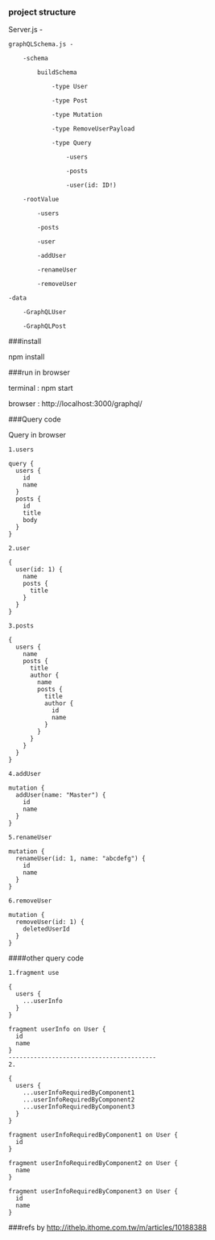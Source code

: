 ### project structure

Server.js -

    graphQLSchema.js -
        
        -schema
        
            buildSchema 
                
                -type User
                
                -type Post
                
                -type Mutation
                
                -type RemoveUserPayload
                
                -type Query
                
                    -users
                    
                    -posts
                    
                    -user(id: ID!)
        
        -rootValue
        
            -users
            
            -posts
            
            -user
            
            -addUser
            
            -renameUser
            
            -removeUser
            
    -data
        
        -GraphQLUser
        
        -GraphQLPost
        
###install

npm install

###run in browser

terminal : npm start

browser : http://localhost:3000/graphql/

###Query code

Query in browser

    1.users
    
    query {
      users {
        id
        name
      }
      posts {
        id
        title
        body
      }
    }

    2.user
    
    {
      user(id: 1) {
        name
        posts {
          title
        }
      }
    }

    3.posts
    
    {
      users {
        name
        posts {
          title
          author {
            name
            posts {
              title
              author {
                id
                name
              }
            }
          }
        }
      }
    }

    4.addUser
    
    mutation {
      addUser(name: "Master") {
        id
        name
      }
    }

    5.renameUser
    
    mutation {
      renameUser(id: 1, name: "abcdefg") {
        id
        name
      }
    }

    6.removeUser
    
    mutation {
      removeUser(id: 1) {
        deletedUserId
      }
    }

####other query code

    1.fragment use
    
    {
      users {
        ...userInfo
      }
    }
    
    fragment userInfo on User {
      id
      name
    }
    -----------------------------------------
    2.
    
    {
      users {
        ...userInfoRequiredByComponent1
        ...userInfoRequiredByComponent2
        ...userInfoRequiredByComponent3
      }
    }
    
    fragment userInfoRequiredByComponent1 on User {
      id
    }
    
    fragment userInfoRequiredByComponent2 on User {
      name
    }
    
    fragment userInfoRequiredByComponent3 on User {
      id
      name
    }
       
###refs by 
http://ithelp.ithome.com.tw/m/articles/10188388